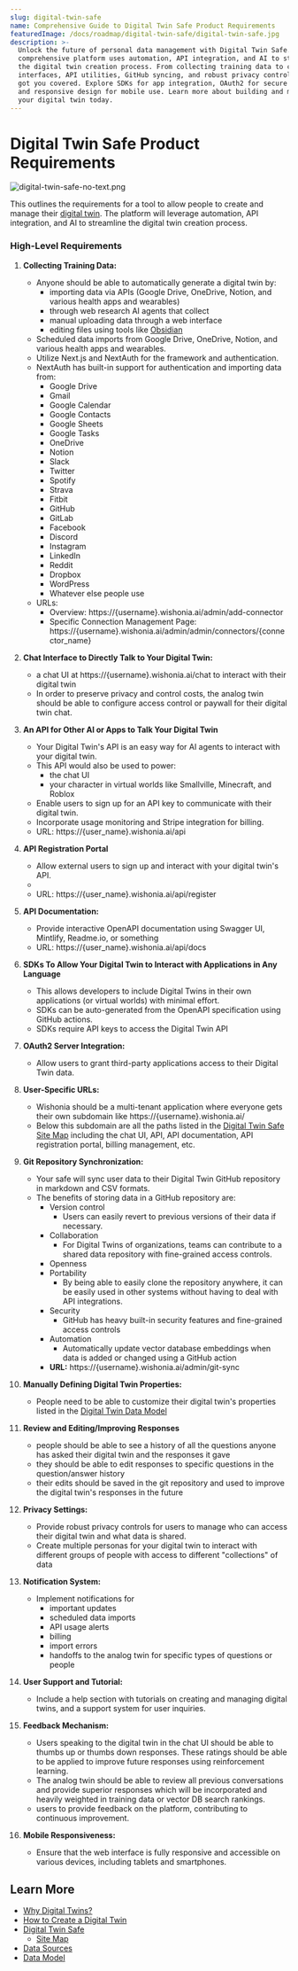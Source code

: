 ```yaml
---
slug: digital-twin-safe
name: Comprehensive Guide to Digital Twin Safe Product Requirements
featuredImage: /docs/roadmap/digital-twin-safe/digital-twin-safe.jpg
description: >-
  Unlock the future of personal data management with Digital Twin Safe. Our
  comprehensive platform uses automation, API integration, and AI to streamline
  the digital twin creation process. From collecting training data to chat
  interfaces, API utilities, GitHub syncing, and robust privacy controls, we've
  got you covered. Explore SDKs for app integration, OAuth2 for secure access,
  and responsive design for mobile use. Learn more about building and managing
  your digital twin today.
---
```

# Digital Twin Safe Product Requirements

![digital-twin-safe-no-text.png](../../images/digital-twin-safe-no-text.png)

This outlines the requirements for a tool to allow people to create and manage their [digital twin](digital-twins.md). The platform will leverage automation, API integration, and AI to streamline the digital twin creation process.

### High-Level Requirements
1. **Collecting Training Data:**
   - Anyone should be able to automatically generate a digital twin by:
      - importing data via APIs (Google Drive, OneDrive, Notion, and various health apps and wearables)
      - through web research AI agents that collect 
      - manual uploading data through a web interface
      - editing files using tools like [Obsidian](https://obsidian.md/)
   - Scheduled data imports from Google Drive, OneDrive, Notion, and various health apps and wearables.
   - Utilize Next.js and NextAuth for the framework and authentication.
   - NextAuth has built-in support for authentication and importing data from:
     - Google Drive
     - Gmail
     - Google Calendar
     - Google Contacts
     - Google Sheets
     - Google Tasks
     - OneDrive
     - Notion
     - Slack
     - Twitter
     - Spotify
     - Strava
     - Fitbit
     - GitHub
     - GitLab
     - Facebook
     - Discord
     - Instagram
     - LinkedIn
     - Reddit
     - Dropbox
     - WordPress
     - Whatever else people use
   - URLs: 
     - Overview: https://{username}.wishonia.ai/admin/add-connector
     - Specific Connection Management Page: https://{username}.wishonia.ai/admin/admin/connectors/{connector_name}

2. **Chat Interface to Directly Talk to Your Digital Twin:** 
   - a chat UI at https://{username}.wishonia.ai/chat to interact with their digital twin
   - In order to preserve privacy and control costs, the analog twin should be able to configure access control or paywall for their digital twin chat.

3. **An API for Other AI or Apps to Talk Your Digital Twin**
   - Your Digital Twin's API is an easy way for AI agents to interact with your digital twin.
   - This API would also be used to power:
     - the chat UI
     - your character in virtual worlds like Smallville, Minecraft, and Roblox
   - Enable users to sign up for an API key to communicate with their digital twin.
   - Incorporate usage monitoring and Stripe integration for billing.
   - URL: https://{user_name}.wishonia.ai/api

4. **API Registration Portal**
    - Allow external users to sign up and interact with your digital twin's API.
    - 
    - URL: https://{user_name}.wishonia.ai/api/register

5. **API Documentation:**
   - Provide interactive OpenAPI documentation using Swagger UI, Mintlify, Readme.io, or something
   - URL: https://{user_name}.wishonia.ai/api/docs

6. **SDKs To Allow Your Digital Twin to Interact with Applications in Any Language**
   - This allows developers to include Digital Twins in their own applications (or virtual worlds) with minimal effort.
   - SDKs can be auto-generated from the OpenAPI specification using GitHub actions.
   - SDKs require API keys to access the Digital Twin API

7. **OAuth2 Server Integration:** 
   - Allow users to grant third-party applications access to their Digital Twin data.

8. **User-Specific URLs:** 
   - Wishonia should be a multi-tenant application where everyone gets their own subdomain like https://{username}.wishonia.ai/
   - Below this subdomain are all the paths listed in the [Digital Twin Safe Site Map](dts-site-map.md) including the chat UI, API, API documentation, API registration portal, billing management, etc.


1. **Git Repository Synchronization:** 
   - Your safe will sync user data to their Digital Twin GitHub repository in markdown and CSV formats.  
   - The benefits of storing data in a GitHub repository are:
      - Version control
        - Users can easily revert to previous versions of their data if necessary.
      - Collaboration
        - For Digital Twins of organizations, teams can contribute to a shared data repository with fine-grained access controls.
      - Openness
      - Portability
        - By being able to easily clone the repository anywhere, it can be easily used in other systems without having to deal with API integrations.
      - Security
        - GitHub has heavy built-in security features and fine-grained access controls
      - Automation
        - Automatically update vector database embeddings when data is added or changed using a GitHub action
      - **URL:** https://{username}.wishonia.ai/admin/git-sync

2. **Manually Defining Digital Twin Properties:** 
   - People need to be able to customize their digital twin's properties listed in the [Digital Twin Data Model](digital-twin-data-model.md)

3. **Review and Editing/Improving Responses**
     - people should be able to see a history of all the questions anyone has asked their digital twin and the responses it gave
     - they should be able to edit responses to specific questions in the question/answer history
     - their edits should be saved in the git repository and used to improve the digital twin's responses in the future

4. **Privacy Settings:**
   - Provide robust privacy controls for users to manage who can access their digital twin and what data is shared.
   - Create multiple personas for your digital twin to interact with different groups of people with access to different "collections" of data

5. **Notification System:**
   - Implement notifications for
     - important updates
     - scheduled data imports
     - API usage alerts
     - billing
     - import errors
     - handoffs to the analog twin for specific types of questions or people

6. **User Support and Tutorial:**
   - Include a help section with tutorials on creating and managing digital twins, and a support system for user inquiries.

7. **Feedback Mechanism:**
   - Users speaking to the digital twin in the chat UI should be able to thumbs up or thumbs down responses.  These ratings should be able to be applied to improve future responses using reinforcement learning.
   - The analog twin should be able to review all previous conversations and provide superior responses which will be incorporated and heavily weighted in training data or vector DB search rankings. 
   - users to provide feedback on the platform, contributing to continuous improvement.

8. **Mobile Responsiveness:** 
   - Ensure that the web interface is fully responsive and accessible on various devices, including tablets and smartphones.

## Learn More
- [Why Digital Twins?](why-digital-twins.md) 
- [How to Create a Digital Twin](how-to-build-a-digital-twin.md)
- [Digital Twin Safe](digital-twin-safe.md)
  - [Site Map](dts-site-map.md)
- [Data Sources](digital-twin-data-sources.md)
- [Data Model](digital-twin-data-model.md)
